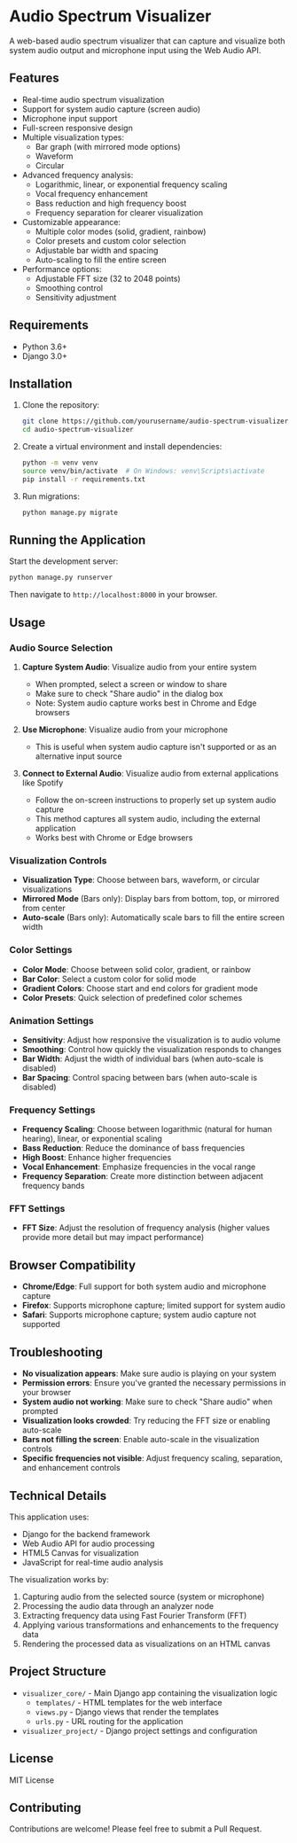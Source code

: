 # Audio Spectrum Visualizer

A web-based audio spectrum visualizer that can capture and visualize both system audio output and microphone input using the Web Audio API.

## Features

- Real-time audio spectrum visualization
- Support for system audio capture (screen audio)
- Microphone input support
- Full-screen responsive design
- Multiple visualization types:
  - Bar graph (with mirrored mode options)
  - Waveform
  - Circular
- Advanced frequency analysis:
  - Logarithmic, linear, or exponential frequency scaling
  - Vocal frequency enhancement
  - Bass reduction and high frequency boost
  - Frequency separation for clearer visualization
- Customizable appearance:
  - Multiple color modes (solid, gradient, rainbow)
  - Color presets and custom color selection
  - Adjustable bar width and spacing
  - Auto-scaling to fill the entire screen
- Performance options:
  - Adjustable FFT size (32 to 2048 points)
  - Smoothing control
  - Sensitivity adjustment

## Requirements

- Python 3.6+
- Django 3.0+

## Installation

1. Clone the repository:
   ```bash
   git clone https://github.com/yourusername/audio-spectrum-visualizer.git
   cd audio-spectrum-visualizer
   ```

2. Create a virtual environment and install dependencies:
   ```bash
   python -m venv venv
   source venv/bin/activate  # On Windows: venv\Scripts\activate
   pip install -r requirements.txt
   ```

3. Run migrations:
   ```bash
   python manage.py migrate
   ```

## Running the Application

Start the development server:

```bash
python manage.py runserver
```

Then navigate to `http://localhost:8000` in your browser.

## Usage

### Audio Source Selection

1. **Capture System Audio**: Visualize audio from your entire system
   - When prompted, select a screen or window to share
   - Make sure to check "Share audio" in the dialog box
   - Note: System audio capture works best in Chrome and Edge browsers

2. **Use Microphone**: Visualize audio from your microphone
   - This is useful when system audio capture isn't supported or as an alternative input source

3. **Connect to External Audio**: Visualize audio from external applications like Spotify
   - Follow the on-screen instructions to properly set up system audio capture
   - This method captures all system audio, including the external application
   - Works best with Chrome or Edge browsers

### Visualization Controls

- **Visualization Type**: Choose between bars, waveform, or circular visualizations
- **Mirrored Mode** (Bars only): Display bars from bottom, top, or mirrored from center
- **Auto-scale** (Bars only): Automatically scale bars to fill the entire screen width

### Color Settings

- **Color Mode**: Choose between solid color, gradient, or rainbow
- **Bar Color**: Select a custom color for solid mode
- **Gradient Colors**: Choose start and end colors for gradient mode
- **Color Presets**: Quick selection of predefined color schemes

### Animation Settings

- **Sensitivity**: Adjust how responsive the visualization is to audio volume
- **Smoothing**: Control how quickly the visualization responds to changes
- **Bar Width**: Adjust the width of individual bars (when auto-scale is disabled)
- **Bar Spacing**: Control spacing between bars (when auto-scale is disabled)

### Frequency Settings

- **Frequency Scaling**: Choose between logarithmic (natural for human hearing), linear, or exponential scaling
- **Bass Reduction**: Reduce the dominance of bass frequencies
- **High Boost**: Enhance higher frequencies
- **Vocal Enhancement**: Emphasize frequencies in the vocal range
- **Frequency Separation**: Create more distinction between adjacent frequency bands

### FFT Settings

- **FFT Size**: Adjust the resolution of frequency analysis (higher values provide more detail but may impact performance)

## Browser Compatibility

- **Chrome/Edge**: Full support for both system audio and microphone capture
- **Firefox**: Supports microphone capture; limited support for system audio
- **Safari**: Supports microphone capture; system audio capture not supported

## Troubleshooting

- **No visualization appears**: Make sure audio is playing on your system
- **Permission errors**: Ensure you've granted the necessary permissions in your browser
- **System audio not working**: Make sure to check "Share audio" when prompted
- **Visualization looks crowded**: Try reducing the FFT size or enabling auto-scale
- **Bars not filling the screen**: Enable auto-scale in the visualization controls
- **Specific frequencies not visible**: Adjust frequency scaling, separation, and enhancement controls

## Technical Details

This application uses:

- Django for the backend framework
- Web Audio API for audio processing
- HTML5 Canvas for visualization
- JavaScript for real-time audio analysis

The visualization works by:
1. Capturing audio from the selected source (system or microphone)
2. Processing the audio data through an analyzer node
3. Extracting frequency data using Fast Fourier Transform (FFT)
4. Applying various transformations and enhancements to the frequency data
5. Rendering the processed data as visualizations on an HTML canvas

## Project Structure

- `visualizer_core/` - Main Django app containing the visualization logic
  - `templates/` - HTML templates for the web interface
  - `views.py` - Django views that render the templates
  - `urls.py` - URL routing for the application
- `visualizer_project/` - Django project settings and configuration

## License

MIT License

## Contributing

Contributions are welcome! Please feel free to submit a Pull Request.